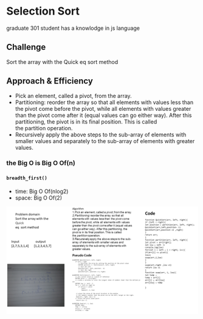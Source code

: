 # Selection Sort

<!-- Short summary or background information -->
graduate 301 student has a knowlodge in js language
## Challenge
<!-- Description of the challenge -->
Sort the array with the Quick
eq  sort method

## Approach & Efficiency
<!-- What approach did you take? Why? What is the Big O space/time for this approach? -->
- Pick an element, called a pivot, from the array.
- Partitioning: reorder the array so that all elements with values less than the pivot come before the pivot, while all elements with values greater than the pivot come after it (equal values can go either way). After this partitioning, the pivot is in its final position. This is called the partition operation.
- Recursively apply the above steps to the sub-array of elements with smaller values and separately to the sub-array of elements with greater values.

### the Big O is Big O Of(n)
#### `breadth_first()`
- time: Big O Of(nlog2)
- space: Big O Of(2)


![array-reverse](../assets/quick.png)


